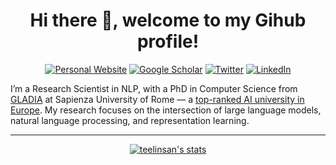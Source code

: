 <!--- ### Hi there 👋 --->

<h1 align="center"> Hi there 👋, welcome to my Gihub profile!</h1>

<p align="center">
  <a href="https://www.santilli.xyz/"><img alt="Personal Website" title="Personal Website"src="https://img.shields.io/badge/Website-Visit-blue?style=for-the-badge&logo=google-chrome"></a>
  <a href="https://scholar.google.com/citations?user=j2Y_XBIAAAAJ"><img alt="Google Scholar" title="Google Scholar"src="https://img.shields.io/badge/Google_Scholar-4285F4?style=for-the-badge&logo=googlescholar&logoColor=white"></a>
  <a href="https://twitter.com/teelinsan"><img alt="Twitter" title="Twitter" src="https://img.shields.io/badge/Twitter-1DA1F2?style=for-the-badge&logo=twitter&logoColor=white"/></a>
  <a href="https://it.linkedin.com/in/andreasantilli"><img alt="LinkedIn" title="LinkedIn"src="https://img.shields.io/badge/linkedin-%230077B5.svg?&style=for-the-badge&logo=linkedin&logoColor=white"></a>
</p>

I’m a Research Scientist in NLP, with a PhD in Computer Science from [GLADIA](https://gladia.di.uniroma1.it/) at Sapienza University of Rome — a [top-ranked AI university in Europe](https://tinyurl.com/3pmxw84v). My research focuses on the intersection of large language models, natural language processing, and representation learning.


---

<p align="center">
<a href="https://github.com/anuraghazra/github-readme-stats"><img alt="teelinsan's stats" src="https://github-readme-stats.vercel.app/api?username=teelinsan&show_icons=true&count_private=true&include_all_commits=true&hide=issues,contribs"></a><br>
</p>





<!--
**teelinsan/teelinsan** is a ✨ _special_ ✨ repository because its `README.md` (this file) appears on your GitHub profile.

Here are some ideas to get you started:

- 🔭 I’m currently working on ...
- 🌱 I’m currently learning ...
- 👯 I’m looking to collaborate on ...
- 🤔 I’m looking for help with ...
- 💬 Ask me about ...
- 📫 How to reach me: ...
- 😄 Pronouns: ...
- ⚡ Fun fact: ...
-->
